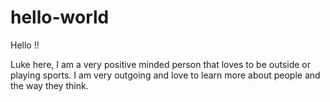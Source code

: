 # hello-world

Hello !!

Luke here, I am a very positive minded person that loves to be outside or playing sports. 
I am very outgoing and love to learn more about people and the way they think.

